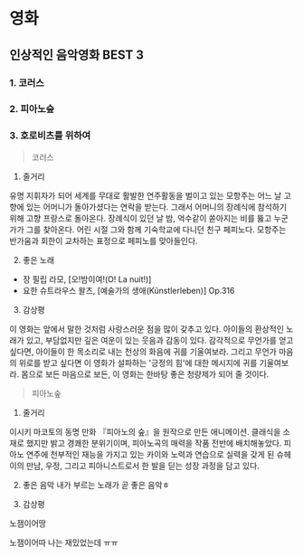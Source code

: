 # 영화
## 인상적인 음악영화 BEST 3
### 1. 코러스
### 2. 피아노숲
### 3. 호로비츠를 위하여

> 코러스
1. 줄거리

유명 지휘자가 되어 세계를 무대로 활발한 연주활동을 벌이고 있는 모항주는 어느 날 고향에 있는 어머니가 돌아가셨다는 연락을 받는다. 그래서 어머니의 장례식에 참석하기 위해 고향 프랑스로 돌아온다. 장례식이 있던 날 밤, 억수같이 쏟아지는 비를 뚫고 누군가가 그를 찾아온다. 어린 시절 그와 함께 기숙학교에 다니던 친구 페피노다. 모항주는 반가움과 회한이 교차하는 표정으로 페피노를 맞아들인다.

2. 좋은 노래

- 장 필립 라모, [오!밤이여!(O! La nuit!)]
- 요한 슈트라우스 왈츠, [예술가의 생애(Künstlerleben)] Op.316

3. 감상평

 이 영화는 앞에서 말한 것처럼 사랑스러운 점을 많이 갖추고 있다. 아이들의 환상적인 노래가 있고, 부담없지만 깊은 여운이 있는 웃음과 감동이 있다. 감각적으로 무언가를 얻고 싶다면, 아이들이 한 목소리로 내는 천상의 화음에 귀를 기울여보라. 그리고 무언가 마음의 위로를 받고 싶다면 이 영화가 설파하는 '긍정의 힘'에 대한 메시지에 귀를 기울여보라. 몸으로 보든 마음으로 보든, 이 영화는 한바탕 좋은 청량제가 되어 줄 것이다.


> 피아노숲
1. 줄거리

이시키 마코토의 동명 만화 『피아노의 숲』을 원작으로 만든 애니메이션. 클래식을 소재로 했지만 밝고 경쾌한 분위기이며, 피아노곡의 매력을 작품 전반에 배치해놓았다. 피아노 연주에 천부적인 재능을 가지고 있는 카이와 노력과 연습으로 실력을 갖게 된 슈헤이의 만남, 우정, 그리고 피아니스트로서 한 발을 딛는 성장 과정을 담고 있다.

2. 좋은 음악
내가 부르는 노래가 곧 좋은 음악ㅎ

3. 감상평

노잼이어땅

노잼이어따
나는 재밌었는데 ㅠㅠ

